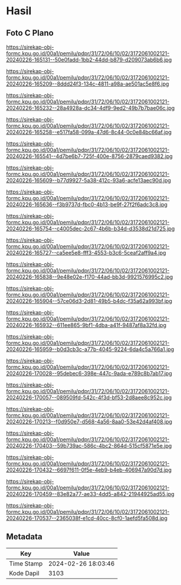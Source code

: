 # Hasil

## Foto C Plano

https://sirekap-obj-formc.kpu.go.id/00a1/pemilu/pdpr/31/72/06/10/02/3172061002121-20240226-165131--50e0fadd-1bb2-44dd-b879-d209073ab6b6.jpg

https://sirekap-obj-formc.kpu.go.id/00a1/pemilu/pdpr/31/72/06/10/02/3172061002121-20240226-165209--8ddd24f3-134c-4811-a98a-ae501ac5e8f6.jpg

https://sirekap-obj-formc.kpu.go.id/00a1/pemilu/pdpr/31/72/06/10/02/3172061002121-20240226-165232--28a4928a-dc34-4df9-9ed2-49b7b7bae06c.jpg

https://sirekap-obj-formc.kpu.go.id/00a1/pemilu/pdpr/31/72/06/10/02/3172061002121-20240226-165258--e517fa58-099a-47d6-8c44-0c0e84bc66af.jpg

https://sirekap-obj-formc.kpu.go.id/00a1/pemilu/pdpr/31/72/06/10/02/3172061002121-20240226-165541--4d7be6b7-725f-400e-8756-2879caed9382.jpg

https://sirekap-obj-formc.kpu.go.id/00a1/pemilu/pdpr/31/72/06/10/02/3172061002121-20240226-165609--b77d9927-5a38-412c-93a6-acfe13aec90d.jpg

https://sirekap-obj-formc.kpu.go.id/00a1/pemilu/pdpr/31/72/06/10/02/3172061002121-20240226-165636--f3b9737d-fbc0-4b13-be9f-27f2f6adc3c8.jpg

https://sirekap-obj-formc.kpu.go.id/00a1/pemilu/pdpr/31/72/06/10/02/3172061002121-20240226-165754--c4005dec-2c67-4b6b-b34d-d3538d21d725.jpg

https://sirekap-obj-formc.kpu.go.id/00a1/pemilu/pdpr/31/72/06/10/02/3172061002121-20240226-165727--ca5ee5e8-fff3-4553-b3c6-5ceaf2aff9a4.jpg

https://sirekap-obj-formc.kpu.go.id/00a1/pemilu/pdpr/31/72/06/10/02/3172061002121-20240226-165838--9e48e02e-f170-44ad-bb3d-9921576995c2.jpg

https://sirekap-obj-formc.kpu.go.id/00a1/pemilu/pdpr/31/72/06/10/02/3172061002121-20240226-165904--57ce06d3-2d81-49b5-b4dc-f35a62a993bf.jpg

https://sirekap-obj-formc.kpu.go.id/00a1/pemilu/pdpr/31/72/06/10/02/3172061002121-20240226-165932--611ee865-9bf1-4dba-a41f-9487af8a32fd.jpg

https://sirekap-obj-formc.kpu.go.id/00a1/pemilu/pdpr/31/72/06/10/02/3172061002121-20240226-165959--b0d3cb3c-a77b-4045-9224-6da4c5a766a1.jpg

https://sirekap-obj-formc.kpu.go.id/00a1/pemilu/pdpr/31/72/06/10/02/3172061002121-20240226-170028--95debec6-398e-447c-9ada-e789c8b7ab17.jpg

https://sirekap-obj-formc.kpu.go.id/00a1/pemilu/pdpr/31/72/06/10/02/3172061002121-20240226-170057--089509fd-542c-4f3d-bf53-2d8aee8c952c.jpg

https://sirekap-obj-formc.kpu.go.id/00a1/pemilu/pdpr/31/72/06/10/02/3172061002121-20240226-170213--f0d950e7-d568-4a56-8aa0-53e42d4af408.jpg

https://sirekap-obj-formc.kpu.go.id/00a1/pemilu/pdpr/31/72/06/10/02/3172061002121-20240226-170403--59b739ac-586c-4bc2-864d-515cf5871e5e.jpg

https://sirekap-obj-formc.kpu.go.id/00a1/pemilu/pdpr/31/72/06/10/02/3172061002121-20240226-170432--6697f611-0f5e-4eb9-b4eb-406947a90d7d.jpg

https://sirekap-obj-formc.kpu.go.id/00a1/pemilu/pdpr/31/72/06/10/02/3172061002121-20240226-170459--83e82a77-ae33-4dd5-a842-21944925ad55.jpg

https://sirekap-obj-formc.kpu.go.id/00a1/pemilu/pdpr/31/72/06/10/02/3172061002121-20240226-170537--2365038f-e1cd-40cc-8cf0-1aefd5fa508d.jpg


## Metadata

| Key        | Value               |
| ---------- | ------------------- |
| Time Stamp | 2024-02-26 18:03:46 |
| Kode Dapil | 3103                |



